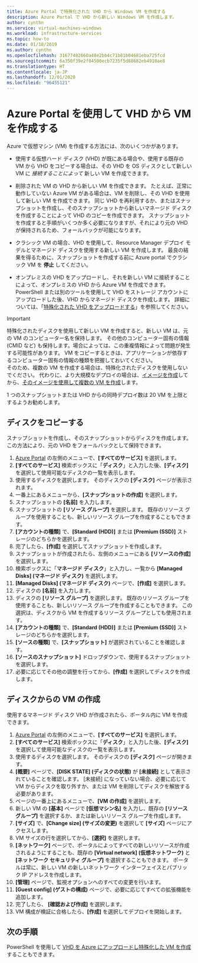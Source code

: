 ```yaml
---
title: Azure Portal で特殊化された VHD から Windows VM を作成する
description: Azure Portal で VHD から新しい Windows VM を作成します。
author: cynthn
ms.service: virtual-machines-windows
ms.workload: infrastructure-services
ms.topic: how-to
ms.date: 01/18/2019
ms.author: cynthn
ms.openlocfilehash: 31677482660a48e2bb4c71b81b04681eba725fcd
ms.sourcegitcommit: 6a350f39e2f04500ecb7235f5d88682eb4910ae8
ms.translationtype: HT
ms.contentlocale: ja-JP
ms.lasthandoff: 12/01/2020
ms.locfileid: "96455121"
---
```

# <a name="create-a-vm-from-a-vhd-by-using-the-azure-portal"></a>Azure Portal を使用して VHD から VM を作成する

Azure で仮想マシン (VM) を作成する方法には、次のいくつかがあります。 

- 使用する仮想ハード ディスク (VHD) が既にある場合や、使用する既存の VM から VHD をコピーする場合は、その VHD を OS ディスクとして新しい VM に *接続することによって* 新しい VM を作成できます。 

- 削除された VM の VHD から新しい VM を作成できます。 たとえば、正常に動作していない Azure VM がある場合は、VM を削除し、その VHD を使用して新しい VM を作成できます。 同じ VHD を再利用するか、またはスナップショットを作成し、そのスナップショットから新しいマネージド ディスクを作成することによって VHD のコピーを作成できます。 スナップショットを作成すると手順がいくつか多く必要になりますが、それにより元の VHD が保持されるため、フォールバックが可能になります。

- クラシック VM の場合、VHD を使用して、Resource Manager デプロイ モデルとマネージド ディスクを使用する新しい VM を作成します。 最良の結果を得るために、スナップショットを作成する前に Azure portal でクラシック VM を **停止** してください。
 
- オンプレミスの VHD をアップロードし、それを新しい VM に接続することによって、オンプレミスの VHD から Azure VM を作成できます。 PowerShell または別のツールを使用して VHD をストレージ アカウントにアップロードした後、VHD からマネージド ディスクを作成します。 詳細については、「[特殊化された VHD をアップロードする](create-vm-specialized.md#option-2-upload-a-specialized-vhd)」を参照してください。 

> [!IMPORTANT]
> 
> 特殊化されたディスクを使用して新しい VM を作成すると、新しい VM は、元の VM のコンピューター名を保持します。 その他のコンピューター固有の情報 (CMID など) も保持します。場合によっては、この重複情報によって問題が発生する可能性があります。 VM をコピーするときは、アプリケーションが依存するコンピューター固有の情報の種類を把握しておいてください。  
> そのため、複数の VM を作成する場合は、特殊化されたディスクを使用しないでください。 代わりに、より大規模なデプロイの場合は、[イメージを作成](capture-image-resource.md)してから、[そのイメージを使用して複数の VM を作成](create-vm-generalized-managed.md)します。

1 つのスナップショットまたは VHD からの同時デプロイ数は 20 VM を上限とするようお勧めします。 

## <a name="copy-a-disk"></a>ディスクをコピーする

スナップショットを作成し、そのスナップショットからディスクを作成します。 この方法により、元の VHD をフォールバックとして保持できます。

1. [Azure Portal](https://portal.azure.com) の左側のメニューで、**[すべてのサービス]** を選択します。
2. **[すべてのサービス]** 検索ボックスに「**ディスク**」と入力した後、**[ディスク]** を選択して使用可能なディスクの一覧を表示します。
3. 使用するディスクを選択します。 そのディスクの **[ディスク]** ページが表示されます。
4. 一番上にあるメニューから、**[スナップショットの作成]** を選択します。 
5. スナップショットの **[名前]** を入力します。
6. スナップショットの **[リソース グループ]** を選択します。 既存のリソース グループを使用することも、新しいリソース グループを作成することもできます。
7. **[アカウントの種類]** で、**[Standard (HDD)]** または **[Premium (SSD)]** ストレージのどちらかを選択します。
8. 完了したら、**[作成]** を選択してスナップショットを作成します。
9. スナップショットが作成されたら、左側のメニューにある **[リソースの作成]** を選択します。
10. 検索ボックスに「**マネージド ディスク**」と入力し、一覧から **[Managed Disks] (マネージド ディスク)** を選択します。
11. **[Managed Disks] (マネージド ディスク)** ページで、**[作成]** を選択します。
12. ディスクの **[名前]** を入力します。
13. ディスクの **[リソース グループ]** を選択します。 既存のリソース グループを使用することも、新しいリソース グループを作成することもできます。 この選択は、ディスクから VM を作成するリソース グループとしても使用されます。
14. **[アカウントの種類]** で、**[Standard (HDD)]** または **[Premium (SSD)]** ストレージのどちらかを選択します。
15. **[ソースの種類]** で、**[スナップショット]** が選択されていることを確認します。
16. **[ソースのスナップショット]** ドロップダウンで、使用するスナップショットを選択します。
17. 必要に応じてその他の調整を行ってから、**[作成]** を選択してディスクを作成します。

## <a name="create-a-vm-from-a-disk"></a>ディスクからの VM の作成

使用するマネージド ディスク VHD が作成されたら、ポータル内に VM を作成できます。

1. [Azure Portal](https://portal.azure.com) の左側のメニューで、**[すべてのサービス]** を選択します。
2. **[すべてのサービス]** 検索ボックスに「**ディスク**」と入力した後、**[ディスク]** を選択して使用可能なディスクの一覧を表示します。
3. 使用するディスクを選択します。 そのディスクの **[ディスク]** ページが開きます。
4. **[概要]** ページで、**[DISK STATE] (ディスクの状態)** が **[未接続]** として表示されていることを確認します。 [未接続] になっていない場合、必要に応じて VM からディスクを取り外すか、または VM を削除してディスクを解放する必要があります。
4. ページの一番上にあるメニューで、**[VM の作成]** を選択します。
5. 新しい VM の **[基本]** ページで **[仮想マシン名]** を入力し、既存の **[リソース グループ]** を選択するか、または新しいリソース グループを作成します。
6. **[サイズ]** で、**[Change size] (サイズの変更)** を選択して **[サイズ]** ページにアクセスします。
7. VM サイズの行を選択してから、**[選択]** を選択します。
8. **[ネットワーク]** ページで、ポータルによってすべての新しいリソースが作成されるようにすることも、既存の **[Virtual network] (仮想ネットワーク)** と **[ネットワーク セキュリティ グループ]** を選択することもできます。 ポータルは常に、新しい VM の新しいネットワーク インターフェイスとパブリック IP アドレスを作成します。 
9. **[管理]** ページで、監視オプションへのすべての変更を行います。
10. **[Guest config] (ゲストの構成)** ページで、必要に応じてすべての拡張機能を追加します。
11. 完了したら、 **[確認および作成]** を選択します。 
12. VM 構成が検証に合格したら、**[作成]** を選択してデプロイを開始します。


## <a name="next-steps"></a>次の手順

PowerShell を使用して [VHD を Azure にアップロードし特殊化した VM を作成](create-vm-specialized.md)することもできます。


